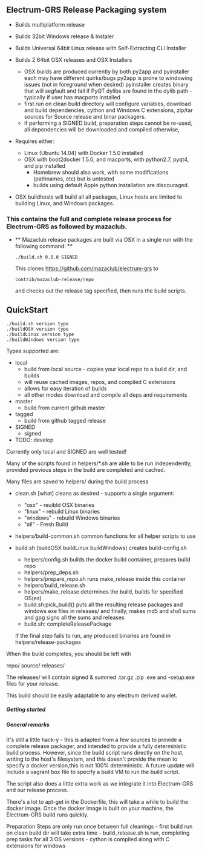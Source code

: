 ## Electrum-GRS Release Packaging system
 
 * Builds multiplatform release
 * Builds 32bit Windows release & Instaler 
 * Builds Universal 64bit Linux release with Self-Extracting CLI Installer 
 * Builds 2 64bit OSX releases and OSX Installers
   - OSX builds are produced currently by both py2app and pyinstaller
     each may have different quirks/bugs 
     py2app is prone to windowing issues (not in foreground when desired)
     pyinstaller creates binary that will segfault and fail if PyQT 
     dylibs are found in the dylib path - typically if user has macports installed
   - first run on clean build directory will configure variables, 
     download and build dependencies, cython and Windows C extensions, zip/tar sources for 
     Source release and binar packagers. 
   - if performing a SIGNED build, preparation steps cannot be re-used, all dependencies will be
     downloaded and compiled otherwise,

 * Requires either:
   - Linux (Ubuntu 14.04) with Docker 1.5.0 installed
   - OSX with boot2docker 1.5.0, and  macports, with python2.7, pyqt4, and pip installed
     - Homebrew should also work, with some modifications (pathnames, etc) but is untested
     - builds using default Apple python installation are discouraged. 

 * OSX buildhosts will build all all packages, Linux hosts are limited to building 
   Linux, and Windows packages. 

### This contains the full and complete release process for Electrum-GRS as followed by mazaclub.

 * ** Mazaclub release packages are built via OSX in a single run with the following command: **
    ```
    ./build.sh 0.5.0 SIGNED
    ```
    This clones https://github.com/mazaclub/electrum-grs to
    ```
    contrib/mazaclub-release/repo
    ```
    and checks out the release tag specified, then runs the build scripts.

## QuickStart
   ```
   ./build.sh version type
   ./buildOSX version type
   ./buildLinux version type
   ./buildWindows version type
   ```

Types supported are:
 * local
   - build from local source - copies your local repo to a build dir, and builds
   - will reuse cached images, repos, and compiled C extensions 
   - allows for easy iteration of builds 
   - all other modes download and compile all deps and requirements
 * master
   - build from current github master
 * tagged
   - build from github tagged release
 * SIGNED
   - signed
 * TODO: develop

Currently only local and SIGNED are well tested!

Many of the scripts found in helpers/*.sh are able to be run independently, 
provided previous steps in the build are completed and cached. 

Many files are saved to helpers/ during the build process

 - clean.sh [what] 
   cleans as desired - supports a single argument:
     - "osx"      - reuibld OSX binaries
     - "linux"    - rebuild Linux binaries
     - "windows"  - rebuild Windows binaries
     - "all"      - Fresh Build


 - helpers/build-common.sh
   common functions for all helper scripts to use

 - build.sh (buildOSX buildLinux buildWindows)
   creates build-config.sh 
     - helpers/config.sh
   builds the docker build container,
   prepares build repo
     - helpers/prep_deps.sh
     - helpers/prepare_repo.sh
   runs make_release inside this container
     - helpers/build_release.sh
     - helpers/make_release
   determines the build, builds for specified OS(es)
     - build.sh:pick_build()
   puts all the resulting release packages and windows exe files in releases/
   and finally, makes md5 and sha1 sums and gpg signs all the sums and releases
     - build.sh: completeReleasePackage
 
   If the final step fails to run, any produced binaries are found in helpers/release-packages


When the build completes, you should be left with 


repo/
source/
releases/

The releases/ will contain signed & summed .tar.gz .zip  .exe and -setup.exe files for 
your release. 

This build should be easily adaptable to any electrum derived wallet. 



##### Getting started




##### General remarks

It's still a little hack-y - this is adapted from a few sources to provide a complete 
release packager, and intended to provide a fully deterministic build process. However, 
since the build script runs directly on the host, writing to the host's filesystem, 
and this doesn't provide the mean to specify a docker version,this is not 100% deterministic. 
A future update will include a vagrant box file to specify a build VM to run the build script.

The script also does a little extra work as we integrate it into Electrum-GRS and our release process.

There's a lot to apt-get in the Dockerfile, this will take a while to build 
the docker image. Once the docker image is built on your machine, the Electrum-GRS build 
runs quickly. 

Preparation Steps are only run once between full cleanings
    - first build run on clean build dir will take extra time
    - build_release.sh is run, completing prep tasks for all 3 OS versions
    - cython is compiled along with C extensions for windows
    
